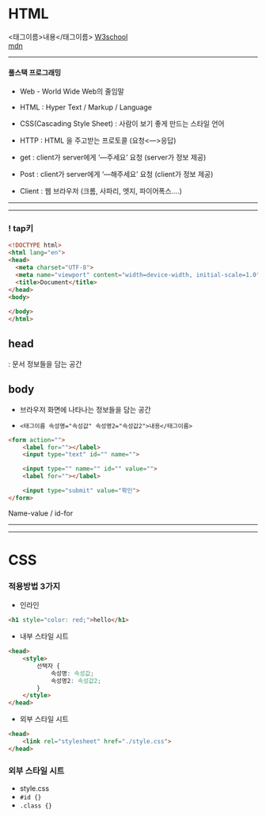#  HTML
<태그이름>내용</태그이름>
[W3school](https://www.w3schools.com/)
<br>
[mdn](https://developer.mozilla.org/ko/)
<hr/>

#### 풀스택 프로그래밍
- Web - World Wide Web의 줄임말

- HTML : Hyper Text / Markup / Language

- CSS(Cascading Style Sheet) : 사람이 보기 좋게 만드는 스타일 언어

- HTTP : HTML 을 주고받는 프로토콜 (요청<—>응답)

- get : client가 server에게 ‘—주세요’ 요청 (server가 정보 제공)

- Post : client가 server에게 ‘—해주세요’ 요청 (client가 정보 제공)

- Client : 웹 브라우저 (크롬, 사파리, 엣지, 파이어폭스….)
<hr/>
<hr/>


### ! tap키
```html
<!DOCTYPE html>
<html lang="en">
<head>
  <meta charset="UTF-8">
  <meta name="viewport" content="width=device-width, initial-scale=1.0">
  <title>Document</title>
</head>
<body>
  
</body>
</html>
```
## head
: 문서 정보들을 담는 공간

## body
* 브라우저 화면에 나타나는 정보들을 담는 공간

* `<태그이름 속성명="속성값" 속성명2="속성값2">내용</태그이름>`

```html
<form action="">
    <label for=""></label>
    <input type="text" id="" name="">

    <input type="" name="" id="" value="">
    <label for=""></label>

    <input type="submit" value="확인">
</form>
```
Name-value / id-for 

<hr/>
<hr/>

# CSS
### 적용방법 3가지 
- 인라인
```html
<h1 style="color: red;">hello</h1>
```
- 내부 스타일 시트
```html
<head>
    <style>
        선택자 {
            속성명: 속성값;
            속성명2: 속성값2;
        }
    </style>
</head>
```
- 외부 스타일 시트
```html
<head>
    <link rel="stylesheet" href="./style.css">
</head>
```

### 외부 스타일 시트
- style.css
- `#id {}`
- `.class {}`

